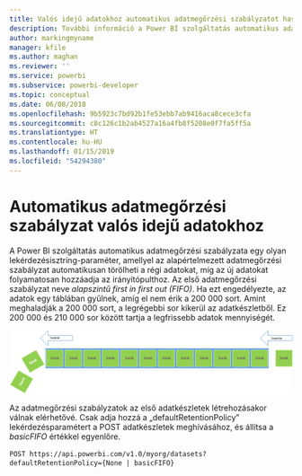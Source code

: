 ```yaml
---
title: Valós idejű adatokhoz automatikus adatmegőrzési szabályzatot használó Power BI API-k
description: További információ a Power BI szolgáltatás automatikus adatmegőrzési szabályzatáról
author: markingmyname
manager: kfile
ms.author: maghan
ms.reviewer: ''
ms.service: powerbi
ms.subservice: powerbi-developer
ms.topic: conceptual
ms.date: 06/08/2018
ms.openlocfilehash: 9b5923c7bd92b1fe53ebb7ab9416aca8cece3cfa
ms.sourcegitcommit: c8c126c1b2ab4527a16a4fb8f5208e0f7fa5ff5a
ms.translationtype: HT
ms.contentlocale: hu-HU
ms.lasthandoff: 01/15/2019
ms.locfileid: "54294380"
---
```

# <a name="automatic-retention-policy-for-real-time-data"></a>Automatikus adatmegőrzési szabályzat valós idejű adatokhoz

A Power BI szolgáltatás automatikus adatmegőrzési szabályzata egy olyan lekérdezésisztring-paraméter, amellyel az alapértelmezett adatmegőrzési szabályzat automatikusan törölheti a régi adatokat, míg az új adatokat folyamatosan hozzáadja az irányítópulthoz. Az első adatmegőrzési szabályzat neve *alapszintű first in first out (FIFO)*. Ha ezt engedélyezte, az adatok egy táblában gyűlnek, amíg el nem érik a 200 000 sort. Amint meghaladják a 200 000 sort, a legrégebbi sor kikerül az adatkészletből. Ez 200 000 és 210 000 sor között tartja a legfrissebb adatok mennyiségét.  
  
<center>

![adatmegőrzési szabályzat](media/api-Automatic-retention-policy-for-real-time-data/retention-policy.png) 

</center>

Az adatmegőrzési szabályzatok az első adatkészletek létrehozásakor válnak elérhetővé. Csak adja hozzá a „defaultRetentionPolicy” lekérdezésparamétert a POST adatkészletek meghívásához, és állítsa a *basicFIFO* értékkel egyenlőre.  
  
    POST https://api.powerbi.com/v1.0/myorg/datasets?defaultRetentionPolicy={None | basicFIFO}